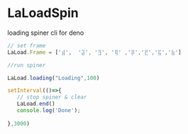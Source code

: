 # LaLoadSpin
loading spiner cli for deno 

```ts
// set frame
LaLoad.Frame = ['⣾',  '⣽', '⣻', '⢿' ,'⡿','⣟','⣯','⣷'] 

//run spiner 

LaLoad.loading("Loading",100)

setInterval(()=>{
   // stop spiner & clear
   LaLoad.end()
   console.log('Done');
   
},3000)
```
